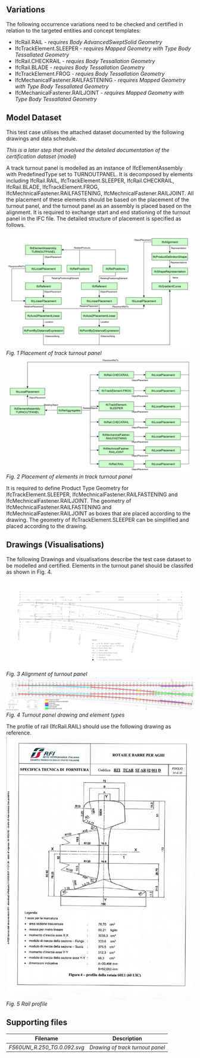 ## Variations
The following occurrence variations need to be checked and certified in relation to the targeted entities and concept templates:

- IfcRail.RAIL - *requires Body AdvancedSweptSolid Geometry*
- IfcTrackElement.SLEEPER - *requires Mapped Geometry with Type Body Tessallated Geometry*
- IfcRail.CHECKRAIL - *requies Body Tessallation Geometry*
- IfcRail.BLADE - *requires Body Tessallation Geometry*
- IfcTrackElement.FROG - *requies Body Tessallation Geometry*
- IfcMechanicalFastener.RAILFASTENING - *requires Mapped Geometry with Type Body Tessallated Geometry*
- IfcMechanicalFastener.RAILJOINT - *requires Mapped Geometry with Type Body Tessallated Geometry*

## Model Dataset
This test case utilises the attached dataset documented by the following drawings and data schedule. 

*This is a later step that involved the detailed documentation of the certification dataset (model)*

A track turnout panel is modelled as an instance of IfcElementAssembly with PredefinedType set to TURNOUTPANEL.
It is decomposed by elements including IfcRail.RAIL, IfcTrackElement.SLEEPER, IfcRail.CHECKRAIL, IfcRail.BLADE, IfcTrackElement.FROG, IfcMechnicalFastener.RAILFASTENING, IfcMechnicalFastener.RAILJOINT.
All the placement of these elements should be based on the placement of the turnout panel, and the turnout panel as an assembly is placed based on the alignment.
It is required to exchange start and end stationing of the turnout panel in the IFC file.
The detailed structure of placement is specified as follows.

![alt text](Turnout_Placement.png)
*Fig. 1 Placement of track turnout panel*
![alt text](Turnout_Element_Placement.png)
*Fig. 2 Placement of elements in track turnout panel*

It is required to define Product Type Geometry for IfcTrackElement.SLEEPER, IfcMechnicalFastener.RAILFASTENING and IfcMechnicalFastener.RAILJOINT.
The geometry of IfcMechnicalFastener.RAILFASTENING and IfcMechnicalFastener.RAILJOINT as boxes that are placed according to the drawing.
The geometry of IfcTrackElement.SLEEPER can be simplified and placed according to the drawing.



## Drawings (Visualisations)
The following Drawings and visualisations describe the test case dataset to be modelled and certified.
Elements in the turnout panel should be classifed as shown in Fig. 4. 

![alt text](trackturnout_schematic.png)
*Fig. 3 Alignment of turnout panel*
![alt text](trackturnout.png)
*Fig. 4 Turnout panel drawing and element types*

The profile of rail (IfcRail.RAIL) should use the following drawing as reference.
![alt text](RailProfile60UIC.jpg)
*Fig. 5 Rail profile*

## Supporting files

| Filename                          | Description                               |
|-----------------------------------|-------------------------------------------|
| *FS60UNI_R.250_TG.0.092.svg*                        | *Drawing of track turnout panel*                       |

